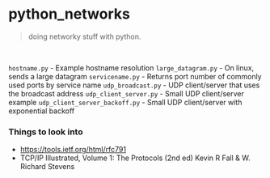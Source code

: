 # python_networks
> doing networky stuff with python.
<br>

`hostname.py` - Example hostname resolution
`large_datagram.py` - On linux, sends a large datagram
`servicename.py` - Returns port number of commonly used ports by service name
`udp_broadcast.py` - UDP client/server that uses the broadcast address
`udp_client_server.py` - Small UDP client/server example
`udp_client_server_backoff.py` - Small UDP client/server with exponential backoff


### Things to look into
- https://tools.ietf.org/html/rfc791
- TCP/IP Illustrated, Volume 1: The Protocols (2nd ed) Kevin R Fall & W. Richard Stevens